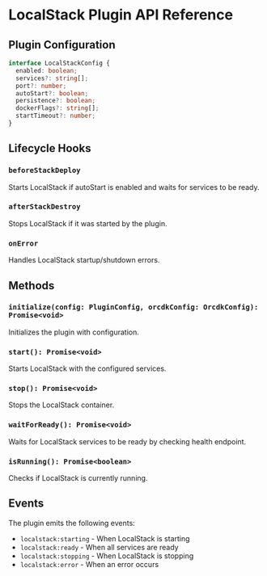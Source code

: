 # LocalStack Plugin API Reference

## Plugin Configuration

```typescript
interface LocalStackConfig {
  enabled: boolean;
  services?: string[];
  port?: number;
  autoStart?: boolean;
  persistence?: boolean;
  dockerFlags?: string[];
  startTimeout?: number;
}
```

## Lifecycle Hooks

### `beforeStackDeploy`
Starts LocalStack if autoStart is enabled and waits for services to be ready.

### `afterStackDestroy`
Stops LocalStack if it was started by the plugin.

### `onError`
Handles LocalStack startup/shutdown errors.

## Methods

### `initialize(config: PluginConfig, orcdkConfig: OrcdkConfig): Promise<void>`
Initializes the plugin with configuration.

### `start(): Promise<void>`
Starts LocalStack with the configured services.

### `stop(): Promise<void>`
Stops the LocalStack container.

### `waitForReady(): Promise<void>`
Waits for LocalStack services to be ready by checking health endpoint.

### `isRunning(): Promise<boolean>`
Checks if LocalStack is currently running.

## Events

The plugin emits the following events:
- `localstack:starting` - When LocalStack is starting
- `localstack:ready` - When all services are ready
- `localstack:stopping` - When LocalStack is stopping
- `localstack:error` - When an error occurs
